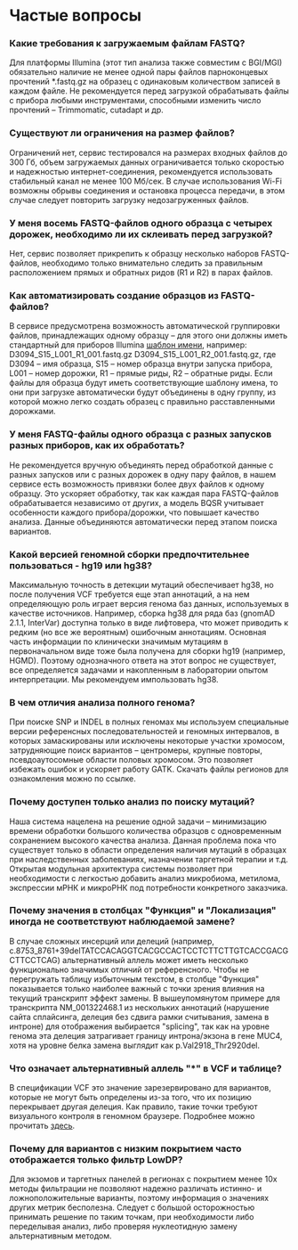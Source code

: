 # Частые вопросы

### Какие требования к загружаемым файлам FASTQ?

Для платформы Illumina (этот тип анализа также совместим с BGI/MGI) обязательно наличие не менее одной пары файлов парноконцевых прочтений *.fastq.gz на образец с одинаковым количеством записей в каждом файле. Не рекомендуется перед загрузкой обрабатывать файлы с прибора любыми инструментами, способными изменить число прочтений &ndash; Trimmomatic, cutadapt  и др.

### Существуют ли ограничения на размер файлов?

Ограничений нет, сервис тестировался на размерах входных файлов до 300 Гб, объем загружаемых данных ограничивается только скоростью и надежностью интернет-соединения, рекомендуется использовать стабильный канал не менее 100 Мб/сек. В случае использования Wi-Fi возможны обрывы соединения и остановка процесса передачи, в этом случае следует повторить загрузку недозагруженных файлов.

### У меня восемь FASTQ-файлов одного образца с четырех дорожек, необходимо ли их склеивать перед загрузкой?

Нет, сервис позволяет прикрепить к образцу несколько наборов FASTQ-файлов, необходимо только внимательно следить за правильным расположением прямых и обратных ридов (R1 и R2) в парах файлов.

### Как автоматизировать создание образцов из FASTQ-файлов?

В сервисе предусмотрена возможность автоматической группировки файлов, принадлежащих одному образцу &ndash; для этого они должны иметь стандартный для приборов Illumina [шаблон имени](https://support.illumina.com/help/BaseSpace_OLH_009008/Content/Source/Informatics/BS/NamingConvention_FASTQ-files-swBS.htm), например:
D3094_S15_L001_R1_001.fastq.gz
D3094_S15_L001_R2_001.fastq.gz,
где D3094 &ndash; имя образца, S15 &ndash; номер образца внутри запуска прибора, L001 &ndash; номер дорожки, R1 &ndash; прямые риды, R2 &ndash; обратные риды.
Если файлы для образца будут иметь соответствующие шаблону имена, то они при загрузке автоматически будут объединены в одну группу, из которой можно легко создать образец с правильно расставленными дорожками.

### У меня FASTQ-файлы одного образца с разных запусков разных приборов, как их обработать?

Не рекомендуется вручную объединять перед обработкой данные с разных запусков или с разных дорожек в одну пару файлов, в нашем сервисе есть возможность привязки более двух файлов к одному образцу. Это ускоряет обработку, так как каждая пара FASTQ-файлов обрабатывается независимо от других, а модель BQSR учитывает особенности каждого прибора/дорожки, что повышает качество анализа. Данные объединяются автоматически перед этапом поиска вариантов.

### Какой версией геномной сборки предпочтительнее пользоваться - hg19 или hg38?

Максимальную точность в детекции мутаций обеспечивает hg38, но после получения VCF требуется еще этап аннотаций, а на нем определяющую роль играет версия генома баз данных, используемых в качестве источников. Например, сборка hg38 для ряда баз (gnomAD 2.1.1, InterVar) доступна только в виде лифтовера, что может приводить к редким (но все же вероятным) ошибочным аннотациям. Основная часть информации по клинически значимым мутациям в первоначальном виде тоже была получена для сборки hg19 (например, HGMD). Поэтому однозначного ответа на этот вопрос не существует, все определяется задачами и накопленным в лаборатории опытом интерпретации. Мы рекомендуем импользовать hg38.

### В чем отличия анализа полного генома?

При поиске SNP и INDEL в полных геномах мы используем специальные версии референсных последовательностей и геномных интервалов, в которых замаскированы или исключены некоторые участки хромосом, затрудняющие поиск вариантов &ndash; центромеры, крупные повторы, псевдоаутосомные области половых хромосом. Это позволяет избежать ошибок и ускоряет работу GATK. Скачать файлы регионов для ознакомления можно по ссылке.

### Почему доступен только анализ по поиску мутаций?

Наша система нацелена на решение одной задачи &ndash; минимизацию времени обработки большого количества образцов с одновременным сохранением высокого качества анализа. Данная проблема пока что существует только в области определения наличия мутаций в образцах при наследственных заболеваниях, назначении таргетной терапии и т.д. Открытая модульная архитектура системы позволяет при необходимости с легкостью добавить анализ микробиома, метилома, экспрессии мРНК и микроРНК под потребности конкретного заказчика.

### Почему значения в столбцах "Функция" и "Локализация" иногда не соответствуют наблюдаемой замене?

В случае сложных инсерций или делеций (например, c.8753_8761+39delTATCCACAGGTCACGCCACTCCTCTTCTTGTCACCGACGCTTCCTCAG) альтернативный аллель может иметь несколько функционально значимых отличий от референсного. Чтобы не перегружать таблицу избыточным текстом, в столбце "Функция" показывается только наиболее важный с точки зрения влияния на текущий транскрипт эффект замены. В вышеупомянутом примере для транскрипта NM_001322468.1 из нескольких аннотаций (нарушение сайта сплайсинга, делеция без сдвига рамки считывания, замена в интроне) для отображения выбирается "splicing", так как на уровне генома эта делеция затрагивает границу интрона/экзона в гене MUC4, хотя на уровне белка замена выглядит как  p.Val2918_Thr2920del.

### Что означает альтернативный аллель "*" в VCF и таблице?

В спецификации VCF это значение зарезервировано для вариантов, которые не могут быть определены из-за того, что их позицию перекрывает другая делеция. Как правило, такие точки требуют визуального контроля в геномном браузере. Подробнее можно прочитать [здесь](https://software.broadinstitute.org/gatk/documentation/article?id=11029).

### Почему для вариантов с низким покрытием часто отображается только фильтр LowDP?

Для экзомов и таргетных панелей в регионах с покрытием менее 10х методы фильтрации не позволяют надежно различать истинно- и ложноположительные варианты, поэтому информация о значениях других метрик бесполезна. Следует с большой осторожностью принимать решение по таким точкам, при необходимости либо переделывая анализ, либо проверяя нуклеотидную замену альтернативным методом.